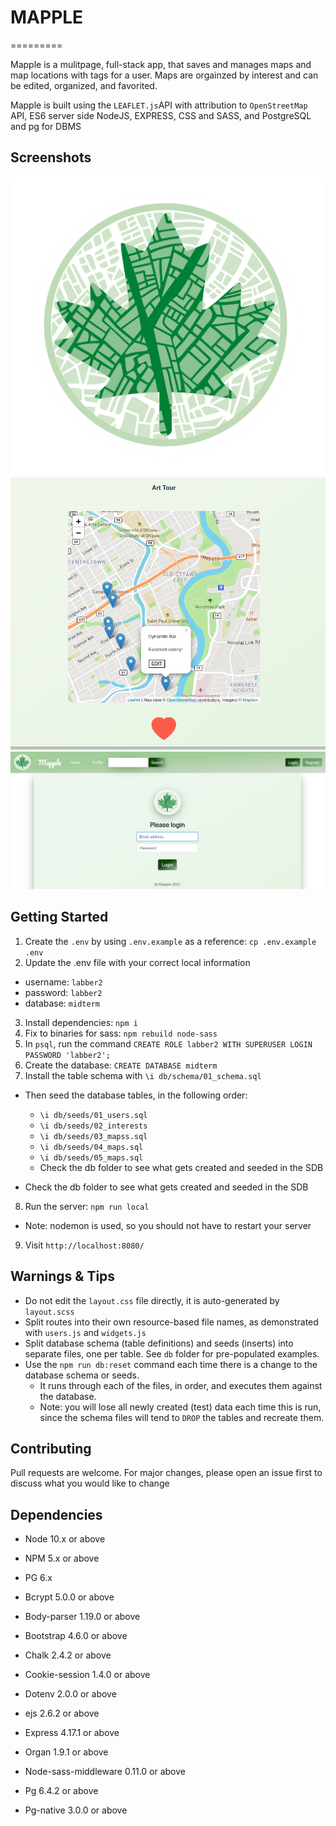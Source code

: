 # MAPPLE
=========

Mapple is a mulitpage, full-stack app, that saves and manages maps and map locations with tags for a user. Maps are orgainzed by interest and can be edited, organized, and favorited.

Mapple is built using the `LEAFLET.js`API with attribution to `OpenStreetMap` API, ES6 server side NodeJS, EXPRESS, CSS and SASS, and PostgreSQL and pg for DBMS

## Screenshots

!["Mapple"](https://github.com/RodoMark/mapple/blob/master/public/images/Mapple2just_logo.png)
!["Map"](https://github.com/RodoMark/mapple/blob/master/public/images/View_Specific_Map.png?raw=true)
!["Login"](https://github.com/RodoMark/mapple/blob/master/public/images/Screen%20Shot%202021-02-12%20at%209.16.33%20AM.png?raw=true)

## Getting Started

1. Create the `.env` by using `.env.example` as a reference: `cp .env.example .env`
2. Update the .env file with your correct local information 
  - username: `labber2` 
  - password: `labber2` 
  - database: `midterm`
3. Install dependencies: `npm i`
4. Fix to binaries for sass: `npm rebuild node-sass`
5. In `psql`, run the command `CREATE ROLE labber2 WITH SUPERUSER LOGIN PASSWORD 'labber2';`
6. Create the database: `CREATE DATABASE midterm`
7. Install the table schema with `\i db/schema/01_schema.sql`
  - Then seed the database tables, in the following order:
      - `\i db/seeds/01_users.sql`
      - `\i db/seeds/02_interests`
      - `\i db/seeds/03_mapss.sql`
      - `\i db/seeds/04_maps.sql`
      - `\i db/seeds/05_maps.sql`
    - Check the db folder to see what gets created and seeded in the SDB

  - Check the db folder to see what gets created and seeded in the SDB
8. Run the server: `npm run local`
  - Note: nodemon is used, so you should not have to restart your server
9. Visit `http://localhost:8080/`

## Warnings & Tips

- Do not edit the `layout.css` file directly, it is auto-generated by `layout.scss`
- Split routes into their own resource-based file names, as demonstrated with `users.js` and `widgets.js`
- Split database schema (table definitions) and seeds (inserts) into separate files, one per table. See `db` folder for pre-populated examples. 
- Use the `npm run db:reset` command each time there is a change to the database schema or seeds. 
  - It runs through each of the files, in order, and executes them against the database. 
  - Note: you will lose all newly created (test) data each time this is run, since the schema files will tend to `DROP` the tables and recreate them.

## Contributing
Pull requests are welcome. For major changes, please open an issue first to discuss what you would like to change

## Dependencies

- Node 10.x or above
- NPM 5.x or above
- PG 6.x

- Bcrypt 5.0.0 or above
- Body-parser 1.19.0 or above
- Bootstrap 4.6.0 or above
- Chalk 2.4.2 or above
- Cookie-session 1.4.0 or above
- Dotenv 2.0.0 or above
- ejs 2.6.2 or above
- Express 4.17.1 or above
- Organ 1.9.1 or above
- Node-sass-middleware 0.11.0 or above
- Pg 6.4.2 or above
- Pg-native 3.0.0 or above
